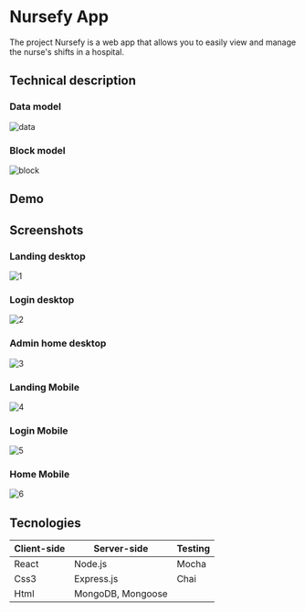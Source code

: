 # Nursefy App

The project Nursefy is a web app that allows you to easily view and manage the nurse's shifts in a hospital.

## Technical description

### Data model
![data](data/images/Datamodel.png)
### Block model
![block](data/images/Blockmodel.png)

## Demo
## Screenshots
### Landing desktop
![1](data/images/1.jpg)
### Login desktop
![2](data/images/2.jpg)
### Admin home desktop
![3](data/images/3.jpg)
### Landing Mobile
![4](data/images/4.jpg)
### Login Mobile
![5](data/images/5.jpg)
### Home Mobile
![6](data/images/6.jpg)

## Tecnologies

|Client-side               |Server-side                      |Testing
|-----------------------------------------------|-----------------------------|----------------|
|React                          |Node.js        |Mocha
|Css3                        |Express.js | Chai
|Html                     |MongoDB, Mongoose|

